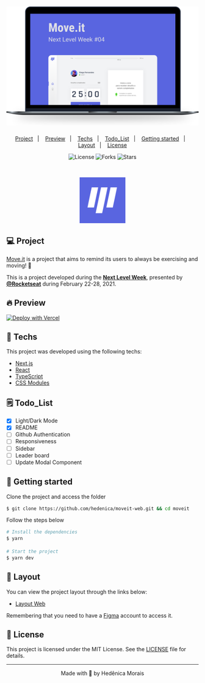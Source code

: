 <h1 align="center">
  <img alt="Move.it" title="Move.it" src=".github/moveit.svg" />
</h1>

<p align="center">
  <a href="#-project">Project</a>&nbsp;&nbsp;&nbsp;|&nbsp;&nbsp;&nbsp;
  <a href="#-preview">Preview</a>&nbsp;&nbsp;&nbsp;|&nbsp;&nbsp;&nbsp;
  <a href="#-techs">Techs</a>&nbsp;&nbsp;&nbsp;|&nbsp;&nbsp;&nbsp;
  <a href="#-todo_list">Todo_List</a>&nbsp;&nbsp;&nbsp;|&nbsp;&nbsp;&nbsp;
  <a href="#-layout">Getting started</a>&nbsp;&nbsp;&nbsp;|&nbsp;&nbsp;&nbsp;
  <a href="#-layout">Layout</a>&nbsp;&nbsp;&nbsp;|&nbsp;&nbsp;&nbsp;
  <a href="#-license">License</a>
</p>

<p align="center">
  <img  src="https://img.shields.io/static/v1?label=license&message=MIT&color=5965E0&labelColor=121214" alt="License">
  
  <img src="https://img.shields.io/github/forks/hedenica/moveit?label=forks&message=MIT&color=5965E0&labelColor=121214" alt="Forks">     

  <img src="https://img.shields.io/github/stars/hedenica/moveit?label=stars&message=MIT&color=5965E0&labelColor=121214" alt="Stars">
</p>

<br>

<p align="center">
  <img alt="Moveit" src=".github/icon.svg" width="120px">
</p>

## 💻 Project

[Move.it](https://move-it-hedenica.vercel.app/) is a project that aims to remind its users
to always be exercising and moving! 💜 

This is a project developed during the **[Next Level Week](https://nextlevelweek.com/)**, presented by **[@Rocketseat](https://github.com/Rocketseat)** during February 22-28, 2021.

## 🔥 Preview

[![Deploy with Vercel](https://vercel.com/button)](https://moveit-hedenica.vercel.app/)

## 🧪 Techs

This project was developed using the following techs:

- [Next.js](https://nextjs.org/)
- [React](https://reactjs.org)
- [TypeScript](https://www.typescriptlang.org/)
- [CSS Modules](https://github.com/css-modules/css-modules)

## 🗒 Todo_List

- [x] Light/Dark Mode
- [x] README
- [ ] Github Authentication
- [ ] Responsiveness
- [ ] Sidebar
- [ ] Leader board
- [ ] Update Modal Component

## 🚀 Getting started

Clone the project and access the folder

```bash
$ git clone https://github.com/hedenica/moveit-web.git && cd moveit
```

Follow the steps below
```bash
# Install the dependencies
$ yarn

# Start the project
$ yarn dev
```

## 🔖 Layout

You can view the project layout through the links below:

- [Layout Web](https://www.figma.com/file/ge20pu3ofMOKoliUyKx1Nl/Move.it-1.0) 

Remembering that you need to have a [Figma](http://figma.com/) account to access it.

## 📝 License

This project is licensed under the MIT License. See the [LICENSE](LICENSE.md) file for details.


---

<p align="center">Made with 💜 by Hedênica Morais</p>
